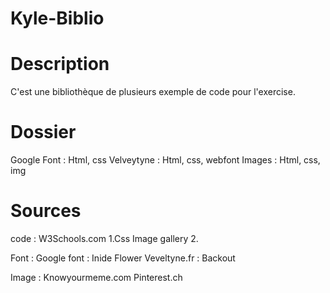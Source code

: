 # Kyle-Biblio


# Description
C'est une bibliothèque de plusieurs exemple de code pour l'exercise.


# Dossier
 
Google Font : Html, css
Velveytyne : Html, css, webfont
Images : Html, css, img


# Sources

code : W3Schools.com
1.Css Image gallery
2.

Font : Google font : Inide Flower
       Veveltyne.fr : Backout

Image : Knowyourmeme.com
        Pinterest.ch
